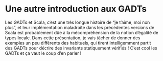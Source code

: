 # Une autre introduction aux GADTs

Les GADTs et Scala, c’est une très longue histoire de “je t’aime, moi non plus”, et leur implémentation maladroite dans les précédentes versions de Scala est probablement dûe à la mécompréhension de la notion d’égalité de types locale. Dans cette présentation, je vais tâcher de donner des exemples un peu différents des habituels, qui tirent intelligemment partit des GADTs pour décrire des invariants statiquement vérifiés ! C’est cool les GADTs et ça vaut le coup d’en parler !
